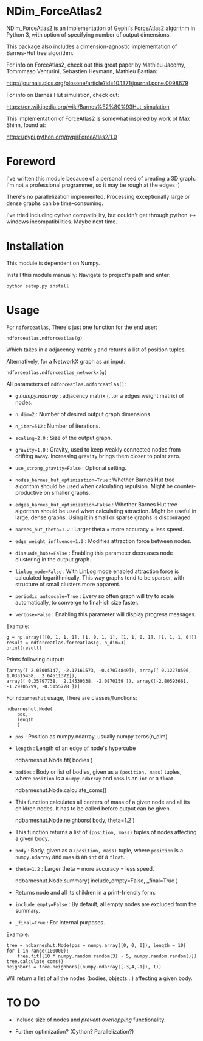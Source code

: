 NDim_ForceAtlas2
===========

NDim_ForceAtlas2 is an implementation of Gephi's ForceAtlas2 algorithm
in Python 3, with option of specifying number of output dimensions.

This package also includes a dimension-agnostic implementation
of Barnes-Hut tree algorithm.

For info on ForceAtlas2, check out this great paper by Mathieu Jacomy,
Tommmaso Venturini, Sebastien Heymann, Mathieu Bastian:

http://journals.plos.org/plosone/article?id=10.1371/journal.pone.0098679

For info on Barnes Hut simulation, check out:

https://en.wikipedia.org/wiki/Barnes%E2%80%93Hut_simulation

This implementation of ForceAtlas2 is somewhat inspired by work of Max Shinn, found at:

https://pypi.python.org/pypi/ForceAtlas2/1.0


Foreword
=========

I've written this module because of a personal need of creating a 3D graph.
I'm not a professional programmer, so it may be rough at the edges :)

There's no parallelization implemented. Processing exceptionally large or dense
graphs can be time-consuming.

I've tried including cython compatibility, but couldn't get through python <-> windows
incompatibilities. Maybe next time.


Installation
=========

This module is dependent on Numpy.

Install this module manually: Navigate to project's path and enter:

	python setup.py install


Usage
=========

For ``ndforceatlas``, There's just one function for the end user:

    ndforceatlas.ndforceatlas(g)

Which takes in a adjacency matrix ``g`` and returns a list of position tuples.

Alternatively, for a NetworkX graph as an input:

    ndforceatlas.ndforceatlas_networkx(g)

All parameters of ``ndforceatlas.ndforceatlas()``:

* ``g`` *numpy.ndarray* : adjacency matrix (...or a edges weight matrix) of nodes.

* ``n_dim=2`` : Number of desired output graph dimensions.

* ``n_iter=512`` : Number of iterations.

* ``scaling=2.0`` : Size of the output graph.

* ``gravity=1.0`` : Gravity, used to keep weakly connected nodes from drifting away.
  Increasing ``gravity`` brings them closer to point zero.

* ``use_strong_gravity=False`` : Optional setting.

* ``nodes_barnes_hut_optimization=True`` : Whether Barnes Hut tree algorithm
  should be used when calculating repulsion. Might be counter-productive on smaller graphs.

* ``edges_barnes_hut_optimization=False`` : Whether Barnes Hut tree algorithm
  should be used when calculating attraction. Might be useful in large, dense graphs.
  Using it in small or sparse graphs is discouraged.

* ``barnes_hut_theta=1.2`` : Larger theta = more accuracy = less speed.

* ``edge_weight_influence=1.0`` : Modifies attraction force between nodes.

* ``dissuade_hubs=False`` : Enabling this parameter decreases node clustering in the output graph.

* ``linlog_mode=False`` : With LinLog mode enabled attraction force is calculated logarithmically.
  This way graphs tend to be sparser, with structure of small clusters more apparent.

* ``periodic_autoscale=True`` : Every so often graph will try to scale automatically,
  to converge to final-ish size faster.

* ``verbose=False`` : Enabling this parameter will display progress messages.

Example:

    g = np.array([[0, 1, 1, 1], [1, 0, 1, 1], [1, 1, 0, 1], [1, 1, 1, 0]])
    result = ndforceatlas.forceatlas(g, n_dim=3)
    print(result)

Prints following output:

    [array([ 2.05005147, -2.17161573, -0.47074849]), array([ 0.12278506,  1.03515458,  2.64511372]),
    array([ 0.35797738,  2.14539338, -2.0870159 ]), array([-2.80593661, -1.29705299, -0.5155778 ])]


For ``ndbarneshut`` usage, There are classes/functions:

    ndbarneshut.Node(
        pos,
        length
        )

* ``pos`` : Position as numpy.ndarray, usually numpy.zeros(n_dim)

* ``length`` : Length of an edge of node's hypercube


    ndbarneshut.Node.fit(
        bodies
        )

* ``bodies`` : Body or list of bodies, given as a ``(position, mass)`` tuples,
  where ``position`` is a ``numpy.ndarray`` and ``mass`` is an ``int`` or a ``float``.


    ndbarneshut.Node.calculate_coms()

* This function calculates all centers of mass of a given node and all its children nodes.
  It has to be called before output can be given.


    ndbarneshut.Node.neighbors(
        body,
        theta=1.2
        )

* This function returns a list of ``(position, mass)`` tuples of nodes affecting a given body.

* ``body`` : Body, given as a ``(position, mass)`` tuple,
  where ``position`` is a ``numpy.ndarray`` and ``mass`` is an ``int`` or a ``float``.

* ``theta=1.2`` : Larger theta = more accuracy = less speed.


    ndbarneshut.Node.summary(
        include_empty=False,
        _final=True
        )

* Returns node and all its children in a print-friendly form.

* ``include_empty=False`` : By default, all empty nodes are excluded from the summary.

* ``_final=True`` : For internal purposes.


Example:

    tree = ndbarneshut.Node(pos = numpy.array([0, 0, 0]), length = 10)
    for i in range(100000):
        tree.fit([10 * numpy.random.random(3) - 5, numpy.random.random()])
    tree.calculate_coms()
    neighbors = tree.neighbors((numpy.ndarray([-3,4,-1]), 1))

Will return a list of all the nodes (bodies, objects...) affecting a given body.


TO DO
=========

* Include size of nodes and *prevent overlapping* functionality.

* Further optimization? (Cython? Parallelization?)
